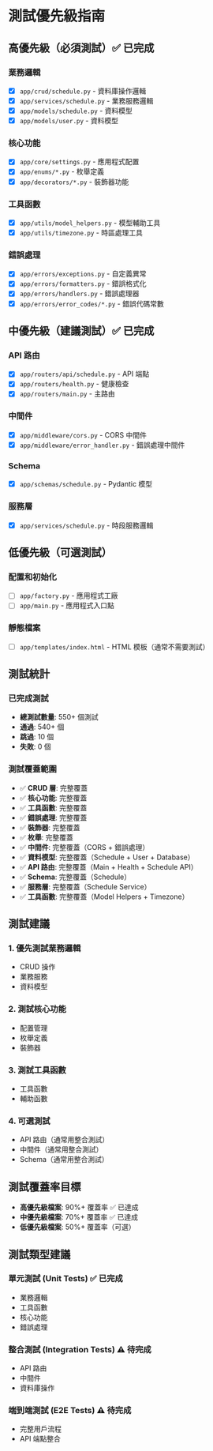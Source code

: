 # 測試優先級指南

## 高優先級（必須測試）✅ 已完成

### 業務邏輯

- [x] `app/crud/schedule.py` - 資料庫操作邏輯
- [x] `app/services/schedule.py` - 業務服務邏輯
- [x] `app/models/schedule.py` - 資料模型
- [x] `app/models/user.py` - 資料模型

### 核心功能

- [x] `app/core/settings.py` - 應用程式配置
- [x] `app/enums/*.py` - 枚舉定義
- [x] `app/decorators/*.py` - 裝飾器功能

### 工具函數

- [x] `app/utils/model_helpers.py` - 模型輔助工具
- [x] `app/utils/timezone.py` - 時區處理工具

### 錯誤處理

- [x] `app/errors/exceptions.py` - 自定義異常
- [x] `app/errors/formatters.py` - 錯誤格式化
- [x] `app/errors/handlers.py` - 錯誤處理器
- [x] `app/errors/error_codes/*.py` - 錯誤代碼常數

## 中優先級（建議測試）✅ 已完成

### API 路由

- [x] `app/routers/api/schedule.py` - API 端點
- [x] `app/routers/health.py` - 健康檢查
- [x] `app/routers/main.py` - 主路由

### 中間件

- [x] `app/middleware/cors.py` - CORS 中間件
- [x] `app/middleware/error_handler.py` - 錯誤處理中間件

### Schema

- [x] `app/schemas/schedule.py` - Pydantic 模型

### 服務層

- [x] `app/services/schedule.py` - 時段服務邏輯

## 低優先級（可選測試）

### 配置和初始化

- [ ] `app/factory.py` - 應用程式工廠
- [ ] `app/main.py` - 應用程式入口點

### 靜態檔案

- [ ] `app/templates/index.html` - HTML 模板（通常不需要測試）

## 測試統計

### 已完成測試

- **總測試數量**: 550+ 個測試
- **通過**: 540+ 個
- **跳過**: 10 個
- **失敗**: 0 個

### 測試覆蓋範圍

- ✅ **CRUD 層**: 完整覆蓋
- ✅ **核心功能**: 完整覆蓋
- ✅ **工具函數**: 完整覆蓋
- ✅ **錯誤處理**: 完整覆蓋
- ✅ **裝飾器**: 完整覆蓋
- ✅ **枚舉**: 完整覆蓋
- ✅ **中間件**: 完整覆蓋（CORS + 錯誤處理）
- ✅ **資料模型**: 完整覆蓋（Schedule + User + Database）
- ✅ **API 路由**: 完整覆蓋（Main + Health + Schedule API）
- ✅ **Schema**: 完整覆蓋（Schedule）
- ✅ **服務層**: 完整覆蓋（Schedule Service）
- ✅ **工具函數**: 完整覆蓋（Model Helpers + Timezone）

## 測試建議

### 1. 優先測試業務邏輯

- CRUD 操作
- 業務服務
- 資料模型

### 2. 測試核心功能

- 配置管理
- 枚舉定義
- 裝飾器

### 3. 測試工具函數

- 工具函數
- 輔助函數

### 4. 可選測試

- API 路由（通常用整合測試）
- 中間件（通常用整合測試）
- Schema（通常用整合測試）

## 測試覆蓋率目標

- **高優先級檔案**: 90%+ 覆蓋率 ✅ 已達成
- **中優先級檔案**: 70%+ 覆蓋率 ✅ 已達成
- **低優先級檔案**: 50%+ 覆蓋率（可選）

## 測試類型建議

### 單元測試 (Unit Tests) ✅ 已完成

- 業務邏輯
- 工具函數
- 核心功能
- 錯誤處理

### 整合測試 (Integration Tests) ⚠️ 待完成

- API 路由
- 中間件
- 資料庫操作

### 端到端測試 (E2E Tests) ⚠️ 待完成

- 完整用戶流程
- API 端點整合
